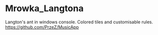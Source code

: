 # Mrowka_Langtona
 Langton's ant in windows console. Colored tiles and customisable rules.
 https://github.com/PrzeZ/MusicApp
